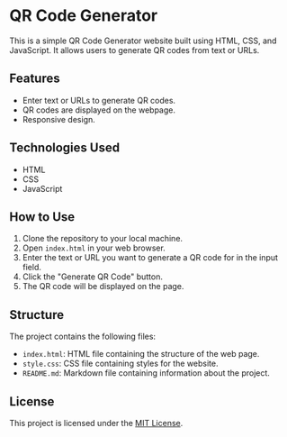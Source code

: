 # QR Code Generator

This is a simple QR Code Generator website built using HTML, CSS, and JavaScript. It allows users to generate QR codes from text or URLs.

## Features

- Enter text or URLs to generate QR codes.
- QR codes are displayed on the webpage.
- Responsive design.

## Technologies Used

- HTML
- CSS
- JavaScript

## How to Use

1. Clone the repository to your local machine.
2. Open `index.html` in your web browser.
3. Enter the text or URL you want to generate a QR code for in the input field.
4. Click the "Generate QR Code" button.
5. The QR code will be displayed on the page.

## Structure

The project contains the following files:

- `index.html`: HTML file containing the structure of the web page.
- `style.css`: CSS file containing styles for the website.
- `README.md`: Markdown file containing information about the project.

## License

This project is licensed under the [MIT License](LICENSE).

